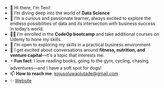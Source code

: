 
- 👋 Hi there, I'm Teni!
- 🔭 I’m diving deep into the world of **Data Science** <!-- (Python, Statistics, SQL, and Machine Learning). -->
- 🌱 I’m a curious and passionate learner, always excited to explore the endless possibilities of data and its intersection with business success in today’s world.
- 👩‍💻 I’m enrolled in the **CodeOp bootcamp** and take additional courses on Udemy to hone my skills.  
- 🤔 I’m open to exploring my skills in a practical business environment
- 💬 I get excited about conversations around **fitness, nutrition, and venture capital**—it's a topic that interests me.  
- ⚡ **Fun fact**: I love reading books, going to the gym, cycling, chasing adventures—and I have a soft spot for dogs!
-  📫 **How to reach me**: [kojusoluwaolutade@gmail.com](mailto:kojusoluwaolutade@gmail.com)
-  ✨ [Website](https://proteni.github.io/Data-Analysis-Portfolio/)

<!--
**ProTeni/ProTeni** is a ✨ _special_ ✨ repository because its `README.md` (this file) appears on your GitHub profile.

Here are some ideas to get you started:



-->

